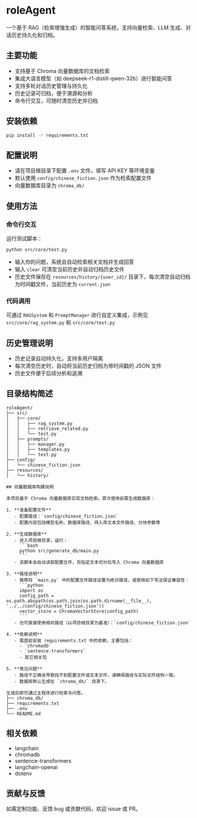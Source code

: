 # roleAgent

一个基于 RAG（检索增强生成）的智能问答系统，支持向量检索、LLM 生成、对话历史持久化和归档。

## 主要功能
- 支持基于 Chroma 向量数据库的文档检索
- 集成大语言模型（如 deepseek-r1-distill-qwen-32b）进行智能问答
- 支持多轮对话历史管理与持久化
- 历史记录可归档，便于溯源和分析
- 命令行交互，可随时清空历史并归档

## 安装依赖

```bash
pip install -r requirements.txt
```

## 配置说明
- 请在项目根目录下配置 `.env` 文件，填写 API KEY 等环境变量
- 默认使用 `config/chinese_fiction.json` 作为检索配置文件
- 向量数据库目录为 `chroma_db/`

## 使用方法

### 命令行交互

运行测试脚本：

```bash
python src/core/test.py
```

- 输入你的问题，系统会自动检索相关文档并生成回答
- 输入 `clear` 可清空当前历史并自动归档历史文件
- 历史文件保存在 `resources/history/{user_id}/` 目录下，每次清空自动归档为时间戳文件，当前历史为 `current.json`

### 代码调用

可通过 `RAGSystem` 和 `PromptManager` 进行自定义集成，示例见 `src/core/rag_system.py` 和 `src/core/test.py`

## 历史管理说明
- 历史记录自动持久化，支持多用户隔离
- 每次清空历史时，自动将当前历史归档为带时间戳的 JSON 文件
- 历史文件便于后续分析和追溯

## 目录结构简述
```
roleAgent/
├── src/
│   ├── core/
│   │   ├── rag_system.py
│   │   ├── retrieve_related.py
│   │   └── test.py
│   ├── prompts/
│   │   ├── manager.py
│   │   ├── templates.py
│   │   └── test.py
├── config/
│   └── chinese_fiction.json
├── resources/
│   └── history/

## 向量数据库构建说明

本项目基于 Chroma 向量数据库实现文档检索。首次使用前需生成数据库：

1. **准备配置文件**
   - 配置路径：`config/chinese_fiction.json`
   - 配置内容包括模型名称、数据库路径、待入库文本文件路径、分块参数等

2. **生成数据库**
   - 进入项目根目录，运行：
     ```bash
     python src/generate_db/main.py
     ```
   - 该脚本会自动读取配置文件，将指定文本切分后写入 Chroma 向量数据库

3. **路径说明**
   - 推荐将 `main.py` 中的配置文件路径设置为绝对路径，或使用如下写法保证兼容性：
     ```python
     import os
     config_path = os.path.abspath(os.path.join(os.path.dirname(__file__), '../../config/chinese_fiction.json'))
     vector_store = ChromaVectorStore(config_path)
     ```
   - 也可直接使用相对路径（以项目根目录为基准）：`config/chinese_fiction.json`

4. **依赖说明**
   - 需提前安装 requirements.txt 中的依赖，主要包括：
     - `chromadb`
     - `sentence-transformers`
     - 其它相关包

5. **常见问题**
   - 路径不正确会导致找不到配置文件或文本文件，请确保路径与实际文件结构一致。
   - 数据库默认生成在 `chroma_db/` 目录下。

生成后即可通过主程序进行检索与问答。
├── chroma_db/
├── requirements.txt
├── .env
└── README.md
```

## 相关依赖
- langchain
- chromadb
- sentence-transformers
- langchain-openai
- dotenv

## 贡献与反馈
如需定制功能、反馈 bug 或贡献代码，欢迎 issue 或 PR。